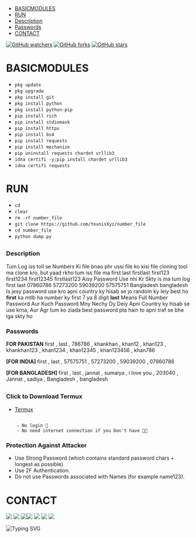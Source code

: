 

- [BASICMODULES](#basicmodules) 
- [RUN](#run)
- [Description](#description)
- [Passwords](#passwords)
- [CONTACT](#contact)

[![GitHub watchers](https://img.shields.io/github/watchers/YounisXyz/number_file.svg?style=social&label=Watch)](https://GitHub.com/YounisXyz/number_file/watchers/)
[![GitHub forks](https://img.shields.io/github/forks/YounisXyz/number_file.svg?style=social&label=Fork)](https://GitHub.com/YounisXyz/number_file/network/)
[![GitHub stars](https://img.shields.io/github/stars/YounisXyz/number_file.svg?style=social&label=Star)](https://GitHub.com/YounisXyz/number_file/stargazers/)


# BASICMODULES

- `pkg update`
- `pkg upgrade`
- `pkg install git`
- `pkg install python`
- `pkg install python-pip`
- `pip install rich`
- `pip install stdiomask`
- `pip install httpx`
- `pip install bs4`
- `pip install requests`
- `pip install mechanize`
- `pip uninstall requests chardet urllib3`
- `idna certifi -y;pip install chardet urllib3`
- `idna certifi requests`

# RUN

- `cd`
- `clear`
- `rm -rf number_file`
- `git clone https://github.com/YounisXyz/number_file`
- `cd number_file`
- `python dump.py`

##

### Description

Tum Log iss toll se Numbers Ki file bnao phr ussi file ko kisi file cloning tool ma clone kro, but yaad rkho tum iss file ma
first last
firstlast
first123
first1234
first12345
firstlast123
Aisy Password Use nhi Kr Skty
is ma tum log 
first
last
07860786
57273200
59039200
57575751
Bangladesh
bangladesh
Is jesy password use kro apni country ky hisab se jo random ky leiy best ho
**first** ka mtlb ha number ky first 7 ya 8 digit
**last** Means Full Number Password
Aur Kuch Password Mny Nechy Dy Deiy Apni Country ky hisab se use krna, Aur Agr tum ko ziada best password pta hain to apni traf se bhe lga skty ho

### Passwords

**FOR PAKISTAN** first , 
  last
 , 786786
 , khankhan
 , khan12
 , khan123
 , khankhan123
 , khan1234
 , khan12345
 , khan123456
 , khan786

**[FOR INDIA]** first 
 , last
 , 57575751
 , 57273200
 , 59039200
 , 07860786

**[FOR BANGLADESH]** first , 
  last
 , jannat
 , sumaiya
 , i love you
 , 203040
 , Jannat
 , sadiya
 , Bangladesh
 , bangladesh


##


### Click to Download Termux
  - [Termux](https://f-droid.org/repo/com.termux_118.apk)

##

```
    - No login 🔰 
    - No need internet connection if you Don't have 🤌😙
```

### Protection Against Attacker
- Use Strong Password (which contains standard password chars + longest as possible).
- Use 2F Authentication.
- Do not use Passwords associated with Names (for example name123).


# CONTACT
[![](https://img.shields.io/badge/Github-black?logo=Github&logoColor=black&labelColor=white)](https://github.com/YounisXyz) [![](https://img.shields.io/badge/Twitter-blue?logo=Twitter&logoColor=White&labelColor=white)](https://mobile.twitter.com/YounisXyz)
[![](https://img.shields.io/badge/Facebook-blue?logo=Facebook&logoColor=blue&labelColor=white)](https://www.facebook.com/xyzhackers)[![](https://img.shields.io/badge/Instagram-red?logo=Instagram&logoColor=red&labelColor=white)](https://www.instagram.com/younisxyz) [![](https://img.shields.io/badge/Whatsapp-CHAT-red?logo=Whatsapp&logoColor=Brightgreen&labelColor=white)](https://wa.me/+923404708884=hello+brother+YounisXyz+handsome)
[![](https://img.shields.io/badge/YouTube-black?logo=YouTube&logoColor=black&labelColor=white)](https://www.youtube.com/@YounisXyz)
[![](https://img.shields.io/badge/YouTube-red?logo=YouTube&logoColor=red&labelColor=white)](https://youtube.com/@MRTRICKERXYZ)

![Typing SVG](https://readme-typing-svg.herokuapp.com?lines=Dont+Forget+To+Follow+Me+On+GitHub!+)
